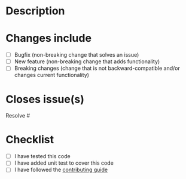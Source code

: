# Description
<!-- 
Please add a description of what your pull request is doing.
 - What was the problem?
 - How it is resolved?
 - How can we test the change?
 - If there are breaking changes, please describe them in detail and why we cannot avoid them.
-->

# Changes include
- [ ] Bugfix (non-breaking change that solves an issue)
- [ ] New feature (non-breaking change that adds functionality)
- [ ] Breaking changes (change that is not backward-compatible and/or changes current functionality)

# Closes issue(s)
<!-- 
Please add the id of the issue this pull request is resolving.
We try to have an issue for every PR it is easier to talk about the feature/fix that way.
-->
Resolve #

# Checklist
- [ ] I have tested this code
- [ ] I have added unit test to cover this code
- [ ] I have followed the [contributing guide](CONTRIBUTING.md)

